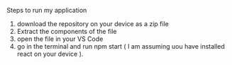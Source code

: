 Steps to run my application
1. download the repository on your device as a zip file
2. Extract the components of the file
3. open the file in your VS Code
4. go in the terminal and run npm start ( I am assuming uou have installed react on your device ).